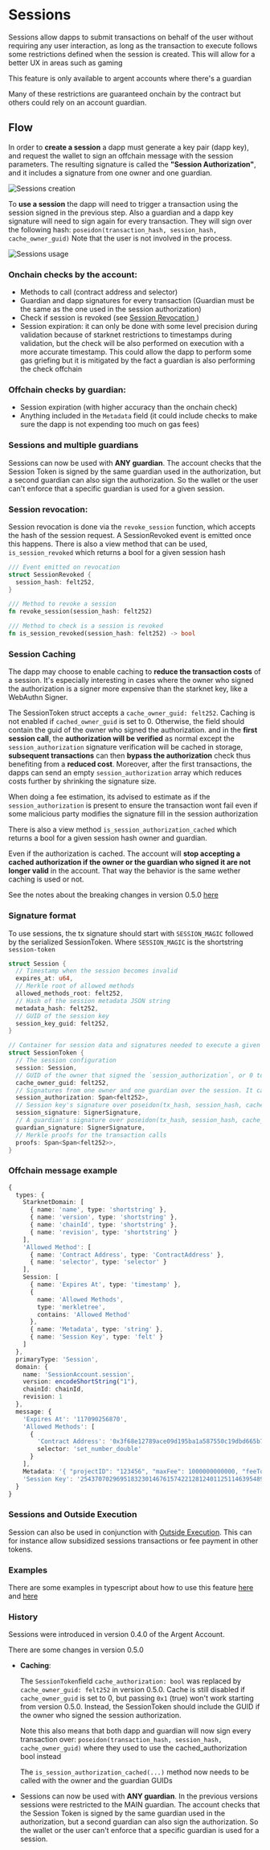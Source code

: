 # Sessions

Sessions allow dapps to submit transactions on behalf of the user without requiring any user interaction, as long as the transaction to execute follows some restrictions defined when the session is created. This will allow for a better UX in areas such as gaming

This feature is only available to argent accounts where there's a guardian

Many of these restrictions are guaranteed onchain by the contract but others could rely on an account guardian.

## Flow

In order to **create a session** a dapp must generate a key pair (dapp key), and request the wallet to sign an offchain message with the session parameters. The resulting signature is called the **"Session Authorization"**, and it includes a signature from one owner and one guardian.

![Sessions creation](session_creation.png)

To **use a session** the dapp will need to trigger a transaction using the session signed in the previous step. Also a guardian and a dapp key signature will need to sign again for every transaction. They will sign over the following hash: `poseidon(transaction_hash, session_hash, cache_owner_guid)`
Note that the user is not involved in the process.

![Sessions usage](session_usage.png)

### Onchain checks by the account:

- Methods to call (contract address and selector)
- Guardian and dapp signatures for every transaction (Guardian must be the same as the one used in the session authorization)
- Check if session is revoked (see [Session Revocation ](#session-revocation))
- Session expiration: it can only be done with some level precision during validation because of starknet restrictions to timestamps during validation, but the check will be also performed on execution with a more accurate timestamp. This could allow the dapp to perform some gas griefing but it is mitigated by the fact a guardian is also performing the check offchain

### Offchain checks by guardian:

- Session expiration (with higher accuracy than the onchain check)
- Anything included in the `Metadata` field (it could include checks to make sure the dapp is not expending too much on gas fees)

### Sessions and multiple guardians

Sessions can now be used with **ANY guardian**. The account checks that the Session Token is signed by the same guardian used in the authorization, but a second guardian can also sign the authorization. So the wallet or the user can't enforce that a specific guardian is used for a given session.

### Session revocation:

Session revocation is done via the `revoke_session` function, which accepts the hash of the session request. A SessionRevoked event is emitted once this happens. There is also a view method that can be used, `is_session_revoked` which returns a bool for a given session hash

```rust
/// Event emitted on revocation
struct SessionRevoked {
  session_hash: felt252,
}

/// Method to revoke a session
fn revoke_session(session_hash: felt252)

/// Method to check is a session is revoked
fn is_session_revoked(session_hash: felt252) -> bool
```

### Session Caching

The dapp may choose to enable caching to **reduce the transaction costs** of a session. It's especially interesting in cases where the owner who signed the authorization is a signer more expensive than the starknet key, like a WebAuthn Signer.

The SessionToken struct accepts a `cache_owner_guid: felt252`. Caching is not enabled if `cached_owner_guid` is set to 0. Otherwise, the field should contain the guid of the owner who signed the authorization. and in the **first session call**, the **authorization will be verified** as normal except the `session_authorization` signature verification will be cached in storage, **subsequent transactions** can then **bypass the authorization** check thus benefiting from a **reduced cost**. Moreover, after the first transactions, the dapps can send an empty `session_authorization` array which reduces costs further by shrinking the signature size.

When doing a fee estimation, its advised to estimate as if the `session_authorization` is present to ensure the transaction wont fail even if some malicious party modifies the signature fill in the session authorization

There is also a view method `is_session_authorization_cached` which returns a bool for a given session hash owner and guardian.

Even if the authorization is cached. The account will **stop accepting a cached authorization if the owner or the guardian who signed it are not longer valid** in the account. That way the behavior is the same wether caching is used or not.

See the notes about the breaking changes in version 0.5.0 [here](#history)

### Signature format

To use sessions, the tx signature should start with `SESSION_MAGIC` followed by the serialized SessionToken. Where `SESSION_MAGIC` is the shortstring `session-token`

```rust
struct Session {
  // Timestamp when the session becomes invalid
  expires_at: u64,
  // Merkle root of allowed methods
  allowed_methods_root: felt252,
  // Hash of the session metadata JSON string
  metadata_hash: felt252,
  // GUID of the session key
  session_key_guid: felt252,
}

// Container for session data and signatures needed to execute a given transaction
struct SessionToken {
  // The session configuration
  session: Session,
  // GUID of the owner that signed the `session_authorization`, or 0 to skip caching
  cache_owner_guid: felt252,
  // Signatures from one owner and one guardian over the session. It can be empty if the session is cached
  session_authorization: Span<felt252>,
  // Session key's signature over poseidon(tx_hash, session_hash, cache_owner_guid)
  session_signature: SignerSignature,
  // A guardian's signature over poseidon(tx_hash, session_hash, cache_owner_guid). The guardian signing here must be the same guardian used in the authorization
  guardian_signature: SignerSignature,
  // Merkle proofs for the transaction calls
  proofs: Span<Span<felt252>>,
}
```

### Offchain message example

```typescript
{
  types: {
    StarknetDomain: [
      { name: 'name', type: 'shortstring' },
      { name: 'version', type: 'shortstring' },
      { name: 'chainId', type: 'shortstring' },
      { name: 'revision', type: 'shortstring' }
    ],
    'Allowed Method': [
      { name: 'Contract Address', type: 'ContractAddress' },
      { name: 'selector', type: 'selector' }
    ],
    Session: [
      { name: 'Expires At', type: 'timestamp' },
      {
        name: 'Allowed Methods',
        type: 'merkletree',
        contains: 'Allowed Method'
      },
      { name: 'Metadata', type: 'string' },
      { name: 'Session Key', type: 'felt' }
    ]
  },
  primaryType: 'Session',
  domain: {
    name: 'SessionAccount.session',
    version: encodeShortString("1"),
    chainId: chainId,
    revision: 1
  },
  message: {
    'Expires At': '117090256870',
    'Allowed Methods': [
      {
        'Contract Address': '0x3f68e12789ace09d195ba1a587550c19dbd665b7bd82da33b08ac83123db652',
        selector: 'set_number_double'
      }
    ],
    Metadata: '{ "projectID": "123456", "maxFee": 1000000000000, "feeToken": "STRK", "tokenLimits" : { "0x989898989" : 9999999999 } }',
    'Session Key': '2543707029695183230146761574221281240112511463954890350766793321580039814416'
  }
}
```

### Sessions and Outside Execution

Session can also be used in conjunction with [Outside Execution](./outside_execution.md). This can for instance allow subsidized sessions transactions or fee payment in other tokens.

### Examples

There are some examples in typescript about how to use this feature [here](../lib/session/) and [here](../tests-integration/sessionAccount.test.ts)

### History

Sessions were introduced in version 0.4.0 of the Argent Account.

There are some changes in version 0.5.0

- **Caching**:

  The `SessionToken`field `cache_authorization: bool` was replaced by `cache_owner_guid: felt252` in version 0.5.0.
  Cache is still disabled if `cache_owner_guid` is set to 0, but passing `0x1` (true) won't work starting from version 0.5.0. Instead, the SessionToken should include the GUID if the owner who signed the session authorization.

  Note this also means that both dapp and guardian will now sign every transaction over: `poseidon(transaction_hash, session_hash, cache_owner_guid)` where they used to use the cached_authorization bool instead

  The `is_session_authorization_cached(...)` method now needs to be called with the owner and the guardian GUIDs

- Sessions can now be used with **ANY guardian**. In the previous versions sessions were restricted to the MAIN guardian. The account checks that the Session Token is signed by the same guardian used in the authorization, but a second guardian can also sign the authorization. So the wallet or the user can't enforce that a specific guardian is used for a session.
